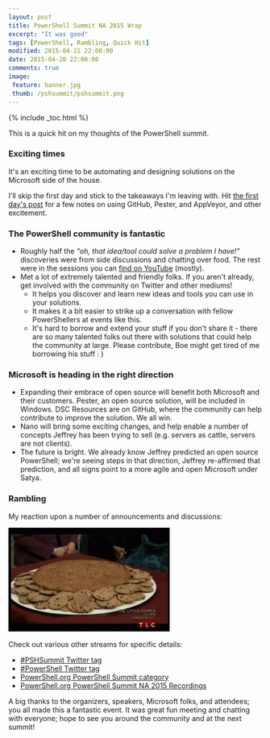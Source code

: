 ```yaml
---
layout: post
title: PowerShell Summit NA 2015 Wrap
excerpt: "It was good"
tags: [PowerShell, Rambling, Quick Hit]
modified: 2015-04-21 22:00:00
date: 2015-04-20 22:00:00
comments: true
image:
 feature: banner.jpg
 thumb: /pshsummit/pshsummit.png
---
```

{% include _toc.html %}

This is a quick hit on my thoughts of the PowerShell summit.

### Exciting times

It's an exciting time to be automating and designing solutions on the Microsoft side of the house.

I'll skip the first day and stick to the takeaways I'm leaving with. Hit [the first day's post](http://ramblingcookiemonster.github.io/PowerShell-Summit-Day-One/) for a few notes on using GitHub, Pester, and AppVeyor, and other excitement.

### The PowerShell community is fantastic

* Roughly half the *"oh, that idea/tool could solve a problem I have!"* discoveries were from side discussions and chatting over food. The rest were in the sessions you can [find on YouTube](https://www.youtube.com/playlist?list=PLfeA8kIs7CochwcgX9zOWxh4IL3GoG05P) (mostly).
* Met a lot of extremely talented and friendly folks. If you aren't already, get involved with the community on Twitter and other mediums!
  * It helps you discover and learn new ideas and tools you can use in your solutions.
  * It makes it a bit easier to strike up a conversation with fellow PowerShellers at events like this.
  * It's hard to borrow and extend your stuff if you don't share it - there are so many talented folks out there with solutions that could help the community at large. Please contribute, Boe might get tired of me borrowing his stuff : )

### Microsoft is heading in the right direction

* Expanding their embrace of open source will benefit both Microsoft and their customers. Pester, an open source solution, will be included in Windows. DSC Resources are on GitHub, where the community can help contribute to improve the solution. We all win.
* Nano will bring some exciting changes, and help enable a number of concepts Jeffrey has been trying to sell (e.g. servers as cattle, servers are not clients).
* The future is bright. We already know Jeffrey predicted an open source PowerShell; we're seeing steps in that direction, Jeffrey re-affirmed that prediction, and all signs point to a more agile and open Microsoft under Satya.

### Rambling

My reaction upon a number of announcements and discussions:

[![Happy](/images/pshsummit/reaction.gif)](http://www.reactiongifs.com/cookies/)

Check out various other streams for specific details:

* [#PSHSummit Twitter tag](https://twitter.com/search?q=%23pshsummit)
* [#PowerShell Twitter tag ](https://twitter.com/search?q=%23PowerShell)
* [PowerShell.org PowerShell Summit category](http://powershell.org/wp/category/announcements/powershell-summit/)
* [PowerShell.org PowerShell Summit NA 2015 Recordings](https://www.youtube.com/playlist?list=PLfeA8kIs7CochwcgX9zOWxh4IL3GoG05P)

A big thanks to the organizers, speakers, Microsoft folks, and attendees; you all made this a fantastic event. It was great fun meeting and chatting with everyone; hope to see you around the community and at the next summit!